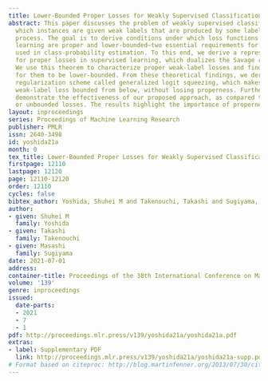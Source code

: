 ```yaml
---
title: Lower-Bounded Proper Losses for Weakly Supervised Classification
abstract: This paper discusses the problem of weakly supervised classification, in
  which instances are given weak labels that are produced by some label-corruption
  process. The goal is to derive conditions under which loss functions for weak-label
  learning are proper and lower-bounded—two essential requirements for the losses
  used in class-probability estimation. To this end, we derive a representation theorem
  for proper losses in supervised learning, which dualizes the Savage representation.
  We use this theorem to characterize proper weak-label losses and find a condition
  for them to be lower-bounded. From these theoretical findings, we derive a novel
  regularization scheme called generalized logit squeezing, which makes any proper
  weak-label loss bounded from below, without losing properness. Furthermore, we experimentally
  demonstrate the effectiveness of our proposed approach, as compared to improper
  or unbounded losses. The results highlight the importance of properness and lower-boundedness.
layout: inproceedings
series: Proceedings of Machine Learning Research
publisher: PMLR
issn: 2640-3498
id: yoshida21a
month: 0
tex_title: Lower-Bounded Proper Losses for Weakly Supervised Classification
firstpage: 12110
lastpage: 12120
page: 12110-12120
order: 12110
cycles: false
bibtex_author: Yoshida, Shuhei M and Takenouchi, Takashi and Sugiyama, Masashi
author:
- given: Shuhei M
  family: Yoshida
- given: Takashi
  family: Takenouchi
- given: Masashi
  family: Sugiyama
date: 2021-07-01
address:
container-title: Proceedings of the 38th International Conference on Machine Learning
volume: '139'
genre: inproceedings
issued:
  date-parts:
  - 2021
  - 7
  - 1
pdf: http://proceedings.mlr.press/v139/yoshida21a/yoshida21a.pdf
extras:
- label: Supplementary PDF
  link: http://proceedings.mlr.press/v139/yoshida21a/yoshida21a-supp.pdf
# Format based on citeproc: http://blog.martinfenner.org/2013/07/30/citeproc-yaml-for-bibliographies/
---
```

